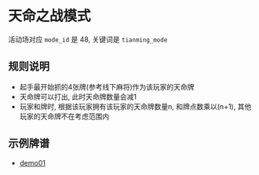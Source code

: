 # 天命之战模式

活动场对应 `mode_id` 是 48, 关键词是 `tianming_mode`

## 规则说明

- 起手最开始抓的4张牌(参考线下麻将)作为该玩家的天命牌
- 天命牌可以打出, 此时天命牌数量会减1
- 玩家和牌时, 根据该玩家拥有该玩家的天命牌数量n, 和牌点数乘以(n+1), 其他玩家的天命牌不在考虑范围内

## 示例牌谱

- [demo01](demo01.js)
